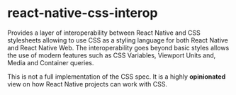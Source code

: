 # react-native-css-interop

Provides a layer of interoperability between React Native and CSS stylesheets allowing to use CSS as a styling language for both React Native and React Native Web. The interoperability goes beyond basic styles allows the use of modern features such as CSS Variables, Viewport Units and, Media and Container queries.

This is not a full implementation of the CSS spec. It is a highly **opinionated** view on how React Native projects can work with CSS.
